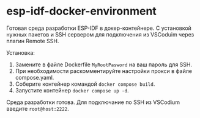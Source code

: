 # esp-idf-docker-environment
Готовая среда разработки ESP-IDF в докер-контейнере. С установкой нужных пакетов и SSH сервером для подключения из VSCoduim через плагин Remote SSH.

Установка:
1. Замените в файле Dockerfile `MyRootPasword` на ваш пароль для SSH.
2. При необходимости раскомментируйте настройки прокси в файле compose.yaml.
3. Соберите контейнер командой `docker compose build`.
4. Запустите контейнер `docker compose up -d`.

Среда разработки готова. Для подключание по SSH из VSCodium введите `root@host:2222`.
